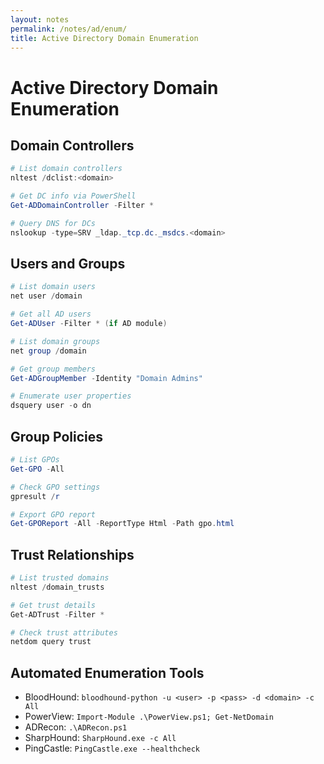 ```yaml
---
layout: notes
permalink: /notes/ad/enum/
title: Active Directory Domain Enumeration
---
```


# Active Directory Domain Enumeration

## Domain Controllers
```powershell
# List domain controllers
nltest /dclist:<domain>

# Get DC info via PowerShell
Get-ADDomainController -Filter *

# Query DNS for DCs
nslookup -type=SRV _ldap._tcp.dc._msdcs.<domain>
```

## Users and Groups
```powershell
# List domain users
net user /domain

# Get all AD users
Get-ADUser -Filter * (if AD module)

# List domain groups
net group /domain

# Get group members
Get-ADGroupMember -Identity "Domain Admins"

# Enumerate user properties
dsquery user -o dn
```

## Group Policies
```powershell
# List GPOs
Get-GPO -All

# Check GPO settings
gpresult /r

# Export GPO report
Get-GPOReport -All -ReportType Html -Path gpo.html
```

## Trust Relationships
```powershell
# List trusted domains
nltest /domain_trusts

# Get trust details
Get-ADTrust -Filter *

# Check trust attributes
netdom query trust
```

## Automated Enumeration Tools
- BloodHound: ```bloodhound-python -u <user> -p <pass> -d <domain> -c All```
- PowerView: ```Import-Module .\PowerView.ps1; Get-NetDomain```
- ADRecon: ```.\ADRecon.ps1```
- SharpHound: ```SharpHound.exe -c All```
- PingCastle: ```PingCastle.exe --healthcheck```